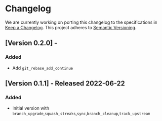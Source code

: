 # Changelog

We are currently working on porting this changelog to the specifications in
[Keep a Changelog](https://keepachangelog.com/en/1.0.0/).
This project adheres to [Semantic Versioning](https://semver.org/spec/v2.0.0.html).

## [Version 0.2.0] - 

### Added
* Add `git_rebase_add_continue`

## [Version 0.1.1] - Released 2022-06-22

### Added
* Initial version with `branch_upgrade`,`squash_streaks`,`sync`,`branch_cleanup`,`track_upstream`
